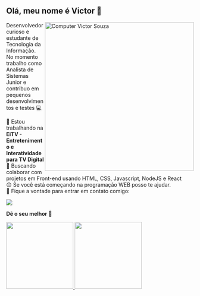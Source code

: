 ## Olá, meu nome é Victor 👋
<img src="https://raw.githubusercontent.com/MicaelliMedeiros/micaellimedeiros/master/image/computer-illustration.png" min-width="400px" max-width="400px" width="400px" align="right" alt="Computer Victor Souza">

<p>Desenvolvedor curioso e estudante de Tecnologia da Informação.<br>
No momento trabalho como Analista de Sistemas Junior e contribuo em pequenos desenvolvimentos e testes 💻 </p>



 🚀 Estou trabalhando na **EiTV - Entretenimento e Interatividade para TV Digital**
 <br/> 💜 Buscando colaborar com projetos em Front-end usando HTML, CSS, Javascript, NodeJS e React
 <br/> 😊 Se você está começando na programação WEB posso te ajudar. 
 <br/> 💌  Fique a vontade para entrar em contato comigo:
 
  <img src="https://img.shields.io/badge/-Linkedin-1C1C1C?style=for-the-badge&logo=Linkedin&logoColor=00FFFF&link=https://www.linkedin.com/in/victorsouza19/"/>
 <p align="left">
  <a href="https://www.linkedin.com/in/victorsouza19/" alt="Linkedin">
  </a>
</p>  
 
 **Dê o seu melhor** 💭
 
 <div style="display: "flex" ">
  <a href="https://github.com/victorsouza19">
  <img height="180em" src="https://github-readme-stats.vercel.app/api?username=victorsouza19&show_icons=true&theme=jolly"/>
  <img height="180em" src="https://github-readme-stats.vercel.app/api/top-langs/?username=victorsouza19&layout=compact&langs_count=7&theme=jolly"/>
</div>

